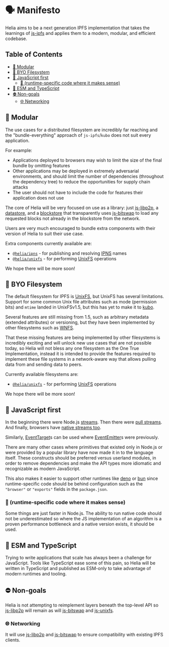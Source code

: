 # 🗣️ Manifesto <!-- omit in toc -->

Helia aims to be a next generation IPFS implementation that takes the learnings of [js-ipfs] and applies them to a modern, modular, and efficient codebase.

## Table of Contents <!-- omit in toc -->

- [🧱 Modular](#-modular)
- [📁 BYO Filesystem](#-byo-filesystem)
- [🥇 JavaScript first](#-javascript-first)
  - [🚀 (runtime-specific code where it makes sense)](#-runtime-specific-code-where-it-makes-sense)
- [📜 ESM and TypeScript](#-esm-and-typescript)
- [⛔ Non-goals](#-non-goals)
  - [🌐 Networking](#-networking)

## 🧱 Modular

The use cases for a distributed filesystem are incredibly far reaching and the "bundle-everything" approach of `js-ipfs`/`kubo` does not suit every application.

For example:

- Applications deployed to browsers may wish to limit the size of the final bundle by omitting features
- Other applications may be deployed in extremely adversarial environments, and should limit the number of dependencies (throughout the dependency tree) to reduce the opportunities for supply chain attacks
- The user should not have to include the code for features their application does not use

The core of Helia will be very focused on use as a library: just [js-libp2p], a [datastore], and a [blockstore] that transparently uses [js-bitswap] to load any requested blocks not already in the blockstore from the network.

Users are very much encouraged to bundle extra components with their version of Helia to suit their use case.

Extra components currently available are:

- [`@helia/ipns`](https://github.com/ipfs/helia-ipns) - for publishing and resolving [IPNS] names
- [`@helia/unixfs`](https://github.com/ipfs/helia-unixfs) - for performing [UnixFS] operations

We hope there will be more soon!

## 📁 BYO Filesystem

The default filesystem for IPFS is [UnixFS](https://github.com/ipfs/specs/blob/main/UNIXFS.md), but UnixFS has several limitations. Support for some common Unix file attributes such as mode (permission bits) and `mtime` landed in UnixFSv1.5, but this has yet to make it to [kubo].

Several features are still missing from 1.5, such as arbitrary metadata (extended attributes) or versioning, but they have been implemented by other filesystems such as [WNFS](https://guide.fission.codes/developers/webnative/file-system-wnfs).

That these missing features are being implemented by other filesystems is incredibly exciting and will unlock new use cases that are not possible today, so Helia will not bless any one filesystem as the One True Implementation, instead it is intended to provide the features required to implement these file systems in a network-aware way that allows pulling data from and sending data to peers.

Currently available filesystems are:

- [`@helia/unixfs`](https://github.com/ipfs/helia-unixfs) - for performing [UnixFS] operations

We hope there will be more soon!

## 🥇 JavaScript first

In the beginning there were Node.js [streams](https://nodejs.org/api/stream.html#readable-streams). Then there were [pull streams](https://www.npmjs.com/package/pull-stream). And finally, browsers have [native streams too](https://developer.mozilla.org/en-US/docs/Web/API/ReadableStream).

Similarly, [EventTarget](https://developer.mozilla.org/en-US/docs/Web/API/EventTarget)s can be used where [EventEmitter](https://nodejs.org/api/events.html#class-eventemitter)s were previously.

There are many other cases where primitives that existed only in Node.js or were provided by a popular library have now made it in to the language itself. These constructs should be preferred versus userland modules, in order to remove dependencies and make the API types more idiomatic and recognizable as modern JavaScript.

This also makes it easier to support other runtimes like [deno](https://deno.land/) or [bun](https://bun.sh/) since runtime-specific code should be behind configuration such as the `"browser"` or `"exports"` fields in the `package.json`.

### 🚀 (runtime-specific code where it makes sense)

Some things are just faster in Node.js. The ability to run native code should not be underestimated so where the JS implementation of an algorithm is a proven performance bottleneck and a native version exists, it should be used.

## 📜 ESM and TypeScript

Trying to write applications that scale has always been a challenge for JavaScript. Tools like TypeScript ease some of this pain, so Helia will be written in TypeScript and published as ESM-only to take advantage of modern runtimes and tooling.

## ⛔ Non-goals

Helia is not attempting to reimplement layers beneath the top-level API so [js-libp2p] will remain as will [js-bitswap] and [js-unixfs].

### 🌐 Networking

It will use [js-libp2p] and [js-bitswap] to ensure compatibility with existing IPFS clients.

[js-ipfs]: https://github.com/ipfs/js-ipfs
[js-libp2p]: https://github.com/libp2p/js-libp2p
[js-bitswap]: https://github.com/ipfs/js-ipfs-bitswap
[blockstore]: https://github.com/ipfs/js-stores/tree/master/packages/interface-blockstore
[datastore]: https://github.com/ipfs/js-stores/tree/master/packages/interface-datastore
[kubo]: https://github.com/ipfs/kubo
[IPNS]: https://docs.ipfs.tech/concepts/ipns/
[UnixFS]: https://github.com/ipfs/specs/blob/main/UNIXFS.md
[js-unixfs]: https://github.com/ipfs/js-ipfs-unixfs